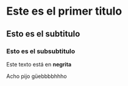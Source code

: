 # Este es el primer titulo

##  Esto es el subtitulo

### Esto es el subsubtitulo

Este texto está en **negrita**

Acho pijo güebbbbhhho
